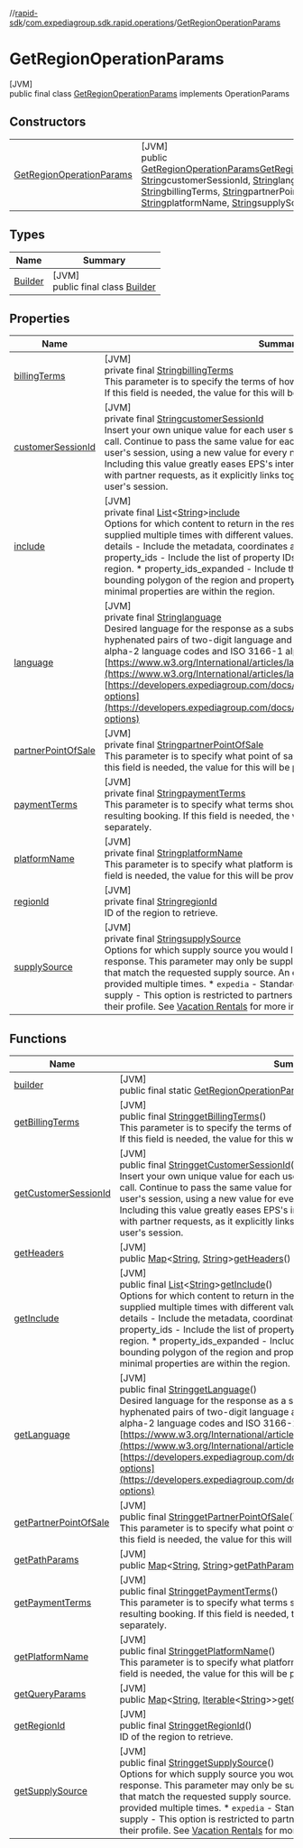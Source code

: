 //[rapid-sdk](../../../index.md)/[com.expediagroup.sdk.rapid.operations](../index.md)/[GetRegionOperationParams](index.md)

# GetRegionOperationParams

[JVM]\
public final class [GetRegionOperationParams](index.md) implements OperationParams

## Constructors

| | |
|---|---|
| [GetRegionOperationParams](-get-region-operation-params.md) | [JVM]<br>public [GetRegionOperationParams](index.md)[GetRegionOperationParams](-get-region-operation-params.md)([String](https://docs.oracle.com/javase/8/docs/api/java/lang/String.html)regionId, [String](https://docs.oracle.com/javase/8/docs/api/java/lang/String.html)customerSessionId, [String](https://docs.oracle.com/javase/8/docs/api/java/lang/String.html)language, [List](https://docs.oracle.com/javase/8/docs/api/java/util/List.html)&lt;[String](https://docs.oracle.com/javase/8/docs/api/java/lang/String.html)&gt;include, [String](https://docs.oracle.com/javase/8/docs/api/java/lang/String.html)billingTerms, [String](https://docs.oracle.com/javase/8/docs/api/java/lang/String.html)partnerPointOfSale, [String](https://docs.oracle.com/javase/8/docs/api/java/lang/String.html)paymentTerms, [String](https://docs.oracle.com/javase/8/docs/api/java/lang/String.html)platformName, [String](https://docs.oracle.com/javase/8/docs/api/java/lang/String.html)supplySource) |

## Types

| Name | Summary |
|---|---|
| [Builder](-builder/index.md) | [JVM]<br>public final class [Builder](-builder/index.md) |

## Properties

| Name | Summary |
|---|---|
| [billingTerms](index.md#-1024526548%2FProperties%2F700308213) | [JVM]<br>private final [String](https://docs.oracle.com/javase/8/docs/api/java/lang/String.html)[billingTerms](index.md#-1024526548%2FProperties%2F700308213)<br>This parameter is to specify the terms of how a resulting booking should be billed. If this field is needed, the value for this will be provided to you separately. |
| [customerSessionId](index.md#1425117743%2FProperties%2F700308213) | [JVM]<br>private final [String](https://docs.oracle.com/javase/8/docs/api/java/lang/String.html)[customerSessionId](index.md#1425117743%2FProperties%2F700308213)<br>Insert your own unique value for each user session, beginning with the first API call. Continue to pass the same value for each subsequent API call during the user's session, using a new value for every new customer session.<br> Including this value greatly eases EPS's internal debugging process for issues with partner requests, as it explicitly links together request paths for individual user's session. |
| [include](index.md#997110138%2FProperties%2F700308213) | [JVM]<br>private final [List](https://docs.oracle.com/javase/8/docs/api/java/util/List.html)&lt;[String](https://docs.oracle.com/javase/8/docs/api/java/lang/String.html)&gt;[include](index.md#997110138%2FProperties%2F700308213)<br>Options for which content to return in the response. This parameter can be supplied multiple times with different values. The value must be lower case.   * details - Include the metadata, coordinates and full hierarchy of the region.   * property_ids - Include the list of property IDs within the bounding polygon of the region.   * property_ids_expanded - Include the list of property IDs within the bounding polygon of the region and property IDs from the surrounding area if minimal properties are within the region. |
| [language](index.md#-2017174880%2FProperties%2F700308213) | [JVM]<br>private final [String](https://docs.oracle.com/javase/8/docs/api/java/lang/String.html)[language](index.md#-2017174880%2FProperties%2F700308213)<br>Desired language for the response as a subset of BCP47 format that only uses hyphenated pairs of two-digit language and country codes. Use only ISO 639-1 alpha-2 language codes and ISO 3166-1 alpha-2 country codes. See [https://www.w3.org/International/articles/language-tags/](https://www.w3.org/International/articles/language-tags/)  Language Options: [https://developers.expediagroup.com/docs/rapid/resources/reference/language-options](https://developers.expediagroup.com/docs/rapid/resources/reference/language-options) |
| [partnerPointOfSale](index.md#-264675982%2FProperties%2F700308213) | [JVM]<br>private final [String](https://docs.oracle.com/javase/8/docs/api/java/lang/String.html)[partnerPointOfSale](index.md#-264675982%2FProperties%2F700308213)<br>This parameter is to specify what point of sale is being used to shop and book. If this field is needed, the value for this will be provided to you separately. |
| [paymentTerms](index.md#-1028161161%2FProperties%2F700308213) | [JVM]<br>private final [String](https://docs.oracle.com/javase/8/docs/api/java/lang/String.html)[paymentTerms](index.md#-1028161161%2FProperties%2F700308213)<br>This parameter is to specify what terms should be used when being paid for a resulting booking. If this field is needed, the value for this will be provided to you separately. |
| [platformName](index.md#-400757350%2FProperties%2F700308213) | [JVM]<br>private final [String](https://docs.oracle.com/javase/8/docs/api/java/lang/String.html)[platformName](index.md#-400757350%2FProperties%2F700308213)<br>This parameter is to specify what platform is being used to shop and book. If this field is needed, the value for this will be provided to you separately. |
| [regionId](index.md#-1812702551%2FProperties%2F700308213) | [JVM]<br>private final [String](https://docs.oracle.com/javase/8/docs/api/java/lang/String.html)[regionId](index.md#-1812702551%2FProperties%2F700308213)<br>ID of the region to retrieve. |
| [supplySource](index.md#360592078%2FProperties%2F700308213) | [JVM]<br>private final [String](https://docs.oracle.com/javase/8/docs/api/java/lang/String.html)[supplySource](index.md#360592078%2FProperties%2F700308213)<br>Options for which supply source you would like returned in the geography response. This parameter may only be supplied once and will return all properties that match the requested supply source. An error is thrown if the parameter is provided multiple times.   * `expedia` - Standard Expedia supply.   * `vrbo` - VRBO supply - This option is restricted to partners who have VRBO supply enabled for their profile. See [Vacation Rentals](https://developers.expediagroup.com/docs/rapid/lodging/vacation-rentals) for more information. |

## Functions

| Name | Summary |
|---|---|
| [builder](builder.md) | [JVM]<br>public final static [GetRegionOperationParams.Builder](-builder/index.md)[builder](builder.md)() |
| [getBillingTerms](get-billing-terms.md) | [JVM]<br>public final [String](https://docs.oracle.com/javase/8/docs/api/java/lang/String.html)[getBillingTerms](get-billing-terms.md)()<br>This parameter is to specify the terms of how a resulting booking should be billed. If this field is needed, the value for this will be provided to you separately. |
| [getCustomerSessionId](get-customer-session-id.md) | [JVM]<br>public final [String](https://docs.oracle.com/javase/8/docs/api/java/lang/String.html)[getCustomerSessionId](get-customer-session-id.md)()<br>Insert your own unique value for each user session, beginning with the first API call. Continue to pass the same value for each subsequent API call during the user's session, using a new value for every new customer session.<br> Including this value greatly eases EPS's internal debugging process for issues with partner requests, as it explicitly links together request paths for individual user's session. |
| [getHeaders](get-headers.md) | [JVM]<br>public [Map](https://docs.oracle.com/javase/8/docs/api/java/util/Map.html)&lt;[String](https://docs.oracle.com/javase/8/docs/api/java/lang/String.html), [String](https://docs.oracle.com/javase/8/docs/api/java/lang/String.html)&gt;[getHeaders](get-headers.md)() |
| [getInclude](get-include.md) | [JVM]<br>public final [List](https://docs.oracle.com/javase/8/docs/api/java/util/List.html)&lt;[String](https://docs.oracle.com/javase/8/docs/api/java/lang/String.html)&gt;[getInclude](get-include.md)()<br>Options for which content to return in the response. This parameter can be supplied multiple times with different values. The value must be lower case.   * details - Include the metadata, coordinates and full hierarchy of the region.   * property_ids - Include the list of property IDs within the bounding polygon of the region.   * property_ids_expanded - Include the list of property IDs within the bounding polygon of the region and property IDs from the surrounding area if minimal properties are within the region. |
| [getLanguage](get-language.md) | [JVM]<br>public final [String](https://docs.oracle.com/javase/8/docs/api/java/lang/String.html)[getLanguage](get-language.md)()<br>Desired language for the response as a subset of BCP47 format that only uses hyphenated pairs of two-digit language and country codes. Use only ISO 639-1 alpha-2 language codes and ISO 3166-1 alpha-2 country codes. See [https://www.w3.org/International/articles/language-tags/](https://www.w3.org/International/articles/language-tags/)  Language Options: [https://developers.expediagroup.com/docs/rapid/resources/reference/language-options](https://developers.expediagroup.com/docs/rapid/resources/reference/language-options) |
| [getPartnerPointOfSale](get-partner-point-of-sale.md) | [JVM]<br>public final [String](https://docs.oracle.com/javase/8/docs/api/java/lang/String.html)[getPartnerPointOfSale](get-partner-point-of-sale.md)()<br>This parameter is to specify what point of sale is being used to shop and book. If this field is needed, the value for this will be provided to you separately. |
| [getPathParams](get-path-params.md) | [JVM]<br>public [Map](https://docs.oracle.com/javase/8/docs/api/java/util/Map.html)&lt;[String](https://docs.oracle.com/javase/8/docs/api/java/lang/String.html), [String](https://docs.oracle.com/javase/8/docs/api/java/lang/String.html)&gt;[getPathParams](get-path-params.md)() |
| [getPaymentTerms](get-payment-terms.md) | [JVM]<br>public final [String](https://docs.oracle.com/javase/8/docs/api/java/lang/String.html)[getPaymentTerms](get-payment-terms.md)()<br>This parameter is to specify what terms should be used when being paid for a resulting booking. If this field is needed, the value for this will be provided to you separately. |
| [getPlatformName](get-platform-name.md) | [JVM]<br>public final [String](https://docs.oracle.com/javase/8/docs/api/java/lang/String.html)[getPlatformName](get-platform-name.md)()<br>This parameter is to specify what platform is being used to shop and book. If this field is needed, the value for this will be provided to you separately. |
| [getQueryParams](get-query-params.md) | [JVM]<br>public [Map](https://docs.oracle.com/javase/8/docs/api/java/util/Map.html)&lt;[String](https://docs.oracle.com/javase/8/docs/api/java/lang/String.html), [Iterable](https://docs.oracle.com/javase/8/docs/api/java/lang/Iterable.html)&lt;[String](https://docs.oracle.com/javase/8/docs/api/java/lang/String.html)&gt;&gt;[getQueryParams](get-query-params.md)() |
| [getRegionId](get-region-id.md) | [JVM]<br>public final [String](https://docs.oracle.com/javase/8/docs/api/java/lang/String.html)[getRegionId](get-region-id.md)()<br>ID of the region to retrieve. |
| [getSupplySource](get-supply-source.md) | [JVM]<br>public final [String](https://docs.oracle.com/javase/8/docs/api/java/lang/String.html)[getSupplySource](get-supply-source.md)()<br>Options for which supply source you would like returned in the geography response. This parameter may only be supplied once and will return all properties that match the requested supply source. An error is thrown if the parameter is provided multiple times.   * `expedia` - Standard Expedia supply.   * `vrbo` - VRBO supply - This option is restricted to partners who have VRBO supply enabled for their profile. See [Vacation Rentals](https://developers.expediagroup.com/docs/rapid/lodging/vacation-rentals) for more information. |
